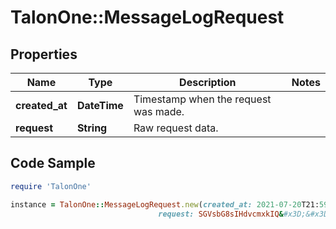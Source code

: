 # TalonOne::MessageLogRequest

## Properties

Name | Type | Description | Notes
------------ | ------------- | ------------- | -------------
**created_at** | **DateTime** | Timestamp when the request was made. | 
**request** | **String** | Raw request data. | 

## Code Sample

```ruby
require 'TalonOne'

instance = TalonOne::MessageLogRequest.new(created_at: 2021-07-20T21:59Z,
                                 request: SGVsbG8sIHdvcmxkIQ&#x3D;&#x3D;)
```


